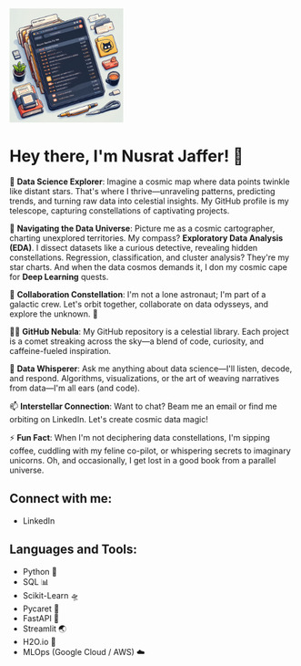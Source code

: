 <img src="https://github.com/njaffer2/images/blob/main/Designer.png" alt="Designer Image" style="max-height: 200px;">

# Hey there, I'm Nusrat Jaffer! 👋

🔭 **Data Science Explorer**: Imagine a cosmic map where data points twinkle like distant stars. That's where I thrive—unraveling patterns, predicting trends, and turning raw data into celestial insights. My GitHub profile is my telescope, capturing constellations of captivating projects.

🌱 **Navigating the Data Universe**: Picture me as a cosmic cartographer, charting unexplored territories. My compass? **Exploratory Data Analysis (EDA)**. I dissect datasets like a curious detective, revealing hidden constellations. Regression, classification, and cluster analysis? They're my star charts. And when the data cosmos demands it, I don my cosmic cape for **Deep Learning** quests.

👯 **Collaboration Constellation**: I'm not a lone astronaut; I'm part of a galactic crew. Let's orbit together, collaborate on data odysseys, and explore the unknown. 🚀

👨‍💻 **GitHub Nebula**: My GitHub repository is a celestial library. Each project is a comet streaking across the sky—a blend of code, curiosity, and caffeine-fueled inspiration.

💬 **Data Whisperer**: Ask me anything about data science—I'll listen, decode, and respond. Algorithms, visualizations, or the art of weaving narratives from data—I'm all ears (and code).

📫 **Interstellar Connection**: Want to chat? Beam me an email or find me orbiting on LinkedIn. Let's create cosmic data magic!

⚡ **Fun Fact**: When I'm not deciphering data constellations, I'm sipping coffee, cuddling with my feline co-pilot, or whispering secrets to imaginary unicorns. Oh, and occasionally, I get lost in a good book from a parallel universe.

## Connect with me:
- LinkedIn

## Languages and Tools:
- Python 🌟
- SQL 📊
- Scikit-Learn 🛸
- Pycaret 🌌
- FastAPI 🌠
- Streamlit 🌏
- H2O.io 🌊
- MLOps (Google Cloud / AWS) ☁️
